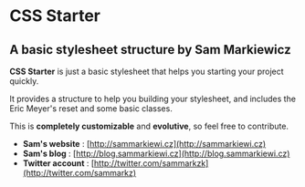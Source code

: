CSS Starter
====================

A basic stylesheet structure by Sam Markiewicz
----------------------------------------------

**CSS Starter** is just a basic stylesheet
that helps you starting your project quickly.

It provides a structure to help you
building your stylesheet, and includes the Eric Meyer's reset
and some basic classes.

This is **completely customizable** and **evolutive**,
so feel free to contribute.

+ **Sam's website**   : [http://sammarkiewi.cz](http://sammarkiewi.cz)
+ **Sam's blog**      : [http://blog.sammarkiewi.cz](http://blog.sammarkiewi.cz)
+ **Twitter account** : [http://twitter.com/sammarkzk](http://twitter.com/sammarkz)


